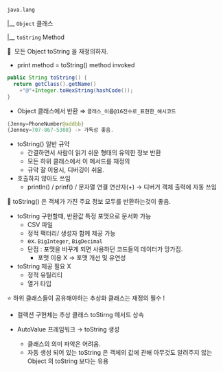 `java.lang` 

|__ `Object` 클래스 

|__ `toString` Method

📌  모든 Object toString 을 재정의하자. 

- print method = toString() method invoked

```java
public String toString() {
  return getClass().getName()
	+"@"+Integer.toHexString(hashCode());
}
```

- Object 클래스에서 반환 ⇒ `클래스_이름@16진수로_표현한_해시코드`

```java
{Jenny=PhoneNumber@addbb} 
{Jenney=707-867-5308} -> 가독성 좋음.
```

- toString() 일반 규약
    - 간결하면서 사람이 읽기 쉬운 형태의 유익한 정보 반환
    - 모든 하위 클래스에서 이 메서드를 재정의
    - 규악 잘 이용시, 디버깅이 쉬움.
- 호출하지 않아도 쓰임
    - println() / prinf() / 문자열 연결 연산자(+) → 디버거 객체 출력에 자동 쓰임
    

📌 toString() 은 객체가 가진 주요 정보 모두를 반환하는것이 좋음. 

- toString 구현할때, 반환값 특정 포맷으로 문서화 가능
    - CSV 파일
    - 정적 팩터리/ 생성자 함께 제공 가능
    - ex. `BigInteger`, `BigDecimal`
    - 단점 : 포맷을 바꾸게 되면 사용하던 코드들의 데이터가 망가짐.
        - 포맷 이용 X → 포맷 개선 및 유연성
- toString 제공 필요 X
    - 정적 유틸리티
    - 열거 타입

⭐ 하위 클래스들이 공유해야하는 추상화 클래스는 재정의 필수 ! 

- 컬렉션 구현체는 추상 클래스 toStirng 메서드 상속

- AutoValue 프레임워크  → toString 생성
    - 클래스의 의미 파악은 어려움.
    - 자동 생성 되어 있는 toString 은 객체의 값에 관해 아무것도 알려주지 않는 Object 의 toString 보다는 유용
